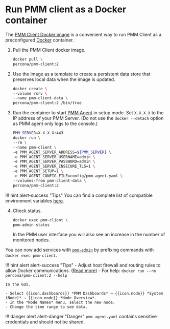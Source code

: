 # Run PMM client as a Docker container

The [PMM Client Docker image](https://hub.docker.com/r/percona/pmm-client/tags/) is a convenient way to run PMM Client as a preconfigured [Docker](https://docs.docker.com/get-docker/) container.

1. Pull the PMM Client docker image.

    ```sh
    docker pull \
    percona/pmm-client:2
    ```

2. Use the image as a template to create a persistent data store that preserves local data when the image is updated.

    ```sh
    docker create \
    --volume /srv \
    --name pmm-client-data \
    percona/pmm-client:2 /bin/true
    ```

3. Run the container to start [PMM Agent](../../details/commands/pmm-agent.md) in setup mode. Set `X.X.X.X` to the IP address of your PMM Server. (Do not use the `docker --detach` option as PMM agent only logs to the console.)

    ```sh
    PMM_SERVER=X.X.X.X:443
    docker run \
    --rm \
    --name pmm-client \
    -e PMM_AGENT_SERVER_ADDRESS=${PMM_SERVER} \
    -e PMM_AGENT_SERVER_USERNAME=admin \
    -e PMM_AGENT_SERVER_PASSWORD=admin \
    -e PMM_AGENT_SERVER_INSECURE_TLS=1 \
    -e PMM_AGENT_SETUP=1 \
    -e PMM_AGENT_CONFIG_FILE=config/pmm-agent.yaml \
    --volumes-from pmm-client-data \
    percona/pmm-client:2
    ```
!!! hint alert-success "Tips"
    You can find a complete list of compatible environment variables [here](../../details/commands/pmm-agent.md).

4. Check status.

    ```sh
    docker exec pmm-client \
    pmm-admin status
    ```

    In the PMM user interface you will also see an increase in the number of monitored nodes.

You can now add services with [`pmm-admin`](../../details/commands/pmm-admin.md) by prefixing commands with `docker exec pmm-client`.

!!! hint alert alert-success "Tips"
    - Adjust host firewall and routing rules to allow Docker communications. ([Read more](../../how-to/troubleshoot.md))
    - For help: `docker run --rm percona/pmm-client:2 --help`


    In the GUI.

    - Select {{icon.dashboards}} *PMM Dashboards* → {{icon.node}} *System (Node)* → {{icon.node}} *Node Overview*.
    - In the *Node Names* menu, select the new node.
    - Change the time range to see data.

!!! danger alert alert-danger "Danger"
    `pmm-agent.yaml` contains sensitive credentials and should not be shared.
